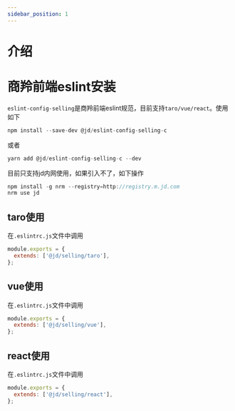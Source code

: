 ```yaml
---
sidebar_position: 1
---
```

# 介绍
# 商羚前端eslint安装
`eslint-config-selling`是商羚前端eslint规范，目前支持`taro/vue/react`。使用如下
```js
npm install --save-dev @jd/eslint-config-selling-c
```
或者
```js
yarn add @jd/eslint-config-selling-c --dev
```
目前只支持jd内网使用，如果引入不了，如下操作
```js
npm install -g nrm --registry=http://registry.m.jd.com
nrm use jd
```
## taro使用
在`.eslintrc.js`文件中调用
```js
module.exports = {
  extends: ['@jd/selling/taro'],
};
```
## vue使用
在`.eslintrc.js`文件中调用
```js
module.exports = {
  extends: ['@jd/selling/vue'],
};
```
## react使用
在`.eslintrc.js`文件中调用
```js
module.exports = {
  extends: ['@jd/selling/react'],
};
```
